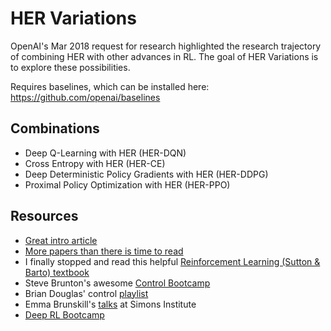# HER Variations

OpenAI's Mar 2018 request for research highlighted the research trajectory of combining HER with other advances in RL. The goal of HER Variations is to explore these possibilities. 

Requires baselines, which can be installed here: https://github.com/openai/baselines

## Combinations

* Deep Q-Learning with HER (HER-DQN) 
* Cross Entropy with HER (HER-CE)
* Deep Deterministic Policy Gradients with HER (HER-DDPG) 
* Proximal Policy Optimization with HER (HER-PPO)

## Resources

* [Great intro article](https://becominghuman.ai/learning-from-mistakes-with-hindsight-experience-replay-547fce2b3305)
* [More papers than there is time to read](https://github.com/junhyukoh/deep-reinforcement-learning-papers)
* I finally stopped and read this helpful [Reinforcement Learning (Sutton & Barto) textbook](https://www.amazon.com/Reinforcement-Learning-Introduction-Adaptive-Computation/dp/0262193981/ref=sr_1_3?ie=UTF8&qid=1524087150&sr=8-3&keywords=reinforcement+learning)
* Steve Brunton's awesome [Control Bootcamp](https://www.youtube.com/channel/UCm5mt-A4w61lknZ9lCsZtBw)
* Brian Douglas' control [playlist](https://www.youtube.com/watch?v=oBc_BHxw78s&list=PLUMWjy5jgHK1NC52DXXrriwihVrYZKqjk)
* Emma Brunskill's [talks](https://www.youtube.com/watch?v=fIKkhoI1kF4&list=PLAsrlO2SCuzBVqN6V1CQSL4VdaGv7LawW) at Simons Institute
* [Deep RL Bootcamp](https://sites.google.com/view/deep-rl-bootcamp/lectures)
